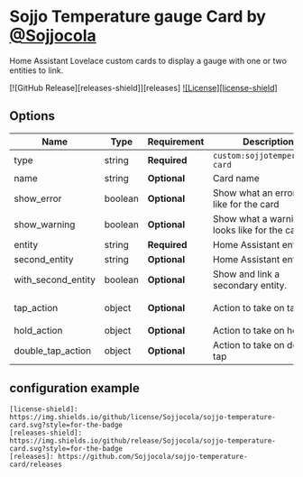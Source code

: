 # Sojjo Temperature gauge Card by [@Sojjocola](https://github.com/Sojjocola)

Home Assistant Lovelace custom cards to display a gauge with one or two entities to link.

[![GitHub Release][releases-shield]][releases]
[![License][license-shield]](LICENSE.md)

## Options

| Name              | Type    | Requirement  | Description                                 | Default             |
| ----------------- | ------- | ------------ | ------------------------------------------- | ------------------- |
| type              | string  | **Required** | `custom:sojjotemperature-card`              |                     |
| name              | string  | **Optional** | Card name                                   |                     |
| show_error        | boolean | **Optional** | Show what an error looks like for the card  | `false`             |
| show_warning      | boolean | **Optional** | Show what a warning looks like for the card | `false`             |
| entity            | string  | **Required** | Home Assistant entity ID.                   | `none`              |
| second_entity     | string  | **Optional** | Home Assistant entity ID.                   | `none`              |
| with_second_entity| boolean | **Optional** | Show and link a secondary entity.           | `none`              |
| tap_action        | object  | **Optional** | Action to take on tap                       | `action: more-info` |
| hold_action       | object  | **Optional** | Action to take on hold                      | `none`              |
| double_tap_action | object  | **Optional** | Action to take on double tap                | `none`              |      |

## configuration example





```
[license-shield]: https://img.shields.io/github/license/Sojjocola/sojjo-temperature-card.svg?style=for-the-badge
[releases-shield]: https://img.shields.io/github/release/Sojjocola/sojjo-temperature-card.svg?style=for-the-badge
[releases]: https://github.com/Sojjocola/sojjo-temperature-card/releases

